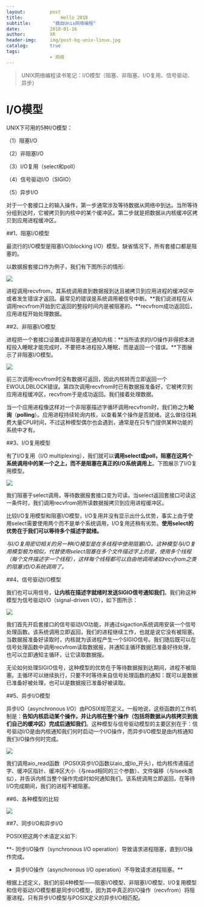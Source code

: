 ```yaml
---
layout:     	post
title:      		Hello 2018
subtitle:   	 "摘自Unix网络编程"
date:      	 	2018-01-16
author:     	XR
header-img: 	img/post-bg-unix-linux.jpg
catalog: 	 	true
tags:
    			- 网络
---
```


> UNIX网络编程读书笔记：I/O模型（阻塞、非阻塞、I/O复用、信号驱动、异步）


# I/O模型

UNIX下可用的5种I/O模型：

（1）阻塞I/O

（2）非阻塞I/O

（3）I/O复用（select和poll）

（4）信号驱动I/O（SIGIO）

（5）异步I/O

对于一个套接口上的输入操作，第一步通常涉及等待数据从网络中到达。当所等待分组到达时，它被拷贝到内核中的某个缓冲区。第二步就是把数据从内核缓冲区拷贝到应用进程缓冲区。

##1、阻塞I/O模型

最流行的I/O模型是阻塞I/O(blocking I/O）模型。缺省情况下，所有套接口都是阻塞的。

以数据报套接口作为例子，我们有下图所示的情形:

![](https://raw.githubusercontent.com/xiaoran-tang/xiaoran-tang.github.io/master/img/unp-io-1.png)

进程调用recvfrom，其系统调用直到数据报到达且被拷贝到应用进程的缓冲区中或者发生错误才返回。最常见的错误是系统调用被信号中断。**我们说进程在从调用recvfrom开始到它返回的整段时间内是被阻塞的。**recvfrom成功返回后，应用进程开始处理数据。

##2、非阻塞I/O模型

进程把一个套接口设置成非阻塞是在通知内核：**当所请求的I/O操作非得把本进程投入睡眠才能完成时，不要把本进程投入睡眠，而是返回一个错误。**下图展示了非阻塞I/O模型。

![](https://raw.githubusercontent.com/xiaoran-tang/xiaoran-tang.github.io/master/img/unp-io-2.png)

前三次调用recvfrom时没有数据可返回，因此内核转而立即返回一个EWOULDBLOCK错误。第四次调用recvfrom时已有数据报准备好，它被拷贝到应用进程缓冲区，recvfrom于是成功返回。我们接着处理数据。

当一个应用进程像这样对一个非阻塞描述字循环调用recvfrom时，我们称之为**轮询**（**polling**）。应用进程持续轮询内核，以查看某个操作是否就绪。这么做往往耗费大量CPU时间，不过这种模型偶尔也会遇到，通常是在只专门提供某种功能的系统中才有。

##3、I/O复用模型

有了I/O复用（I/O multiplexing），我们就可以**调用select或poll，阻塞在这两个系统调用中的某一个之上，而不是阻塞在真正的I/O系统调用上**。下图展示了I/O复用模型。

![](https://raw.githubusercontent.com/xiaoran-tang/xiaoran-tang.github.io/master/img/unp-io-3.png)

我们阻塞于select调用，等待数据报套接口变为可读。当select返回套接口可读这一条件时，我们调用recvfrom把所读数据报拷贝到应用进程缓冲区。

比较I/O复用模型和阻塞I/O模型，I/O复用并没有显示出什么优势，事实上由于使用select需要使用两个而不是单个系统调用，I/O复用还稍有劣势。**使用select的优势在于我们可以等待多个描述字就绪。**

*与I/O复用密切相关的另一种I/O模型是在多线程中使用阻塞I/O。这种模型与I/O复用模型极为相似，代替使用select阻塞在多个文件描述字上的是，使用多个线程（每个文件描述字一个线程），这样每个线程都可以自由地调用诸如recvfrom之类的阻塞式I/O系统调用了。*

##4、信号驱动I/O模型

我们也可以用信号，**让内核在描述字就绪时发送SIGIO信号通知我们**。我们称这种模型为信号驱动I/O（signal-driven I/O），如下图所示：

![](https://raw.githubusercontent.com/xiaoran-tang/xiaoran-tang.github.io/master/img/unp-io-4.png)

我们首先开启套接口的信号驱动I/O功能，并通过sigaction系统调用安装一个信号处理函数。该系统调用立即返回，我们的进程继续工作，也就是说它没有被阻塞。当数据报准备好读取时，内核就为该进程产生一个SIGIO信号。我们随后既可以在信号处理函数中调用recvfrom读取数据报，并通知主循环数据已准备好待处理，也可以立即通知主循环，让它读取数据报。

无论如何处理SIGIO信号，这种模型的优势在于等待数据报到达期间，进程不被阻塞。主循环可以继续执行，只要不时等待来自信号处理函数的通知：既可以是数据已准备好被处理，也可以是数据报已准备好被读取。

##5、异步I/O模型

异步I/O（asynchronous I/O）由POSIX规范定义。一般地说，这些函数的工作机制是：**告知内核启动某个操作，并让内核在整个操作（包括将数据从内核拷贝到我们自己的缓冲区）完成后通知我们**。这种模型与信号驱动模型的主要区别在于：信号驱动I/O是由内核通知我们何时启动一个I/O操作，而异步I/O模型是由内核通知我们I/O操作何时完成。

![](https://raw.githubusercontent.com/xiaoran-tang/xiaoran-tang.github.io/master/img/unp-io-5.png)

我们调用aio_read函数（POSIX异步I/O函数以aio_或lio_开头），给内核传递描述字、缓冲区指针、缓冲区大小（与read相同的三个参数）、文件偏移（与lseek类似），并告诉内核当整个操作完成时如何通知我们。该系统调用立即返回，在等待I/O完成期间，我们的进程不被阻塞。

##6、各种模型的比较

![](https://raw.githubusercontent.com/xiaoran-tang/xiaoran-tang.github.io/master/img/unp-io-6.png)

##7、同步I/O和异步I/O

POSIX把这两个术语定义如下:

**- 同步I/O操作（synchronous I/O operation）导致请求进程阻塞，直到I/O操作完成。
- 异步I/O操作（asynchronous I/O operation）不导致请求进程阻塞。**

根据上述定义，我们的前4种模型——阻塞I/O模型、非阻塞I/O模型、I/O复用模型和信号驱动I/O模型都是同步I/O模型，因为其中真正的I/O操作（recvfrom）将阻塞进程。只有异步I/O模型与POSIX定义的异步I/O相匹配。